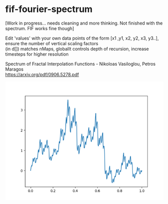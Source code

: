 # fif-fourier-spectrum
[Work in progress... needs cleaning and more thinking. Not finished with the spectrum. FIF works fine though]  
  
Edit 'values' with your own data points of the form [x1 ,y1, x2, y2, x3, y3..], ensure the number of vertical scaling factors  
(in d[]) matches nMaps, globalIt controls depth of recursion, increase timesteps for higher resolution  

Spectrum of Fractal Interpolation Functions - Nikoloas Vasiloglou, Petros Maragos  
https://arxiv.org/pdf/0906.5278.pdf

![alt text](https://github.com/johnwinston/fif-fourier-spectrum/blob/master/fif%20pic.png)
